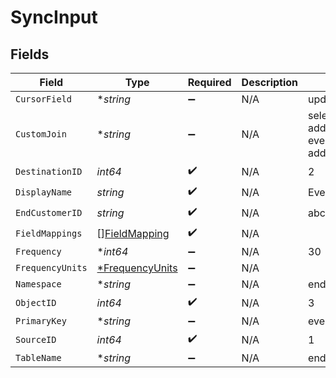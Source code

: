 # SyncInput


## Fields

| Field                                                                                          | Type                                                                                           | Required                                                                                       | Description                                                                                    | Example                                                                                        |
| ---------------------------------------------------------------------------------------------- | ---------------------------------------------------------------------------------------------- | ---------------------------------------------------------------------------------------------- | ---------------------------------------------------------------------------------------------- | ---------------------------------------------------------------------------------------------- |
| `CursorField`                                                                                  | **string*                                                                                      | :heavy_minus_sign:                                                                             | N/A                                                                                            | updated_at                                                                                     |
| `CustomJoin`                                                                                   | **string*                                                                                      | :heavy_minus_sign:                                                                             | N/A                                                                                            | select * from events join additional_properties on events.id = additional_properties.event_id; |
| `DestinationID`                                                                                | *int64*                                                                                        | :heavy_check_mark:                                                                             | N/A                                                                                            | 2                                                                                              |
| `DisplayName`                                                                                  | *string*                                                                                       | :heavy_check_mark:                                                                             | N/A                                                                                            | Event Sync                                                                                     |
| `EndCustomerID`                                                                                | *string*                                                                                       | :heavy_check_mark:                                                                             | N/A                                                                                            | abc123                                                                                         |
| `FieldMappings`                                                                                | [][FieldMapping](../../models/shared/fieldmapping.md)                                          | :heavy_check_mark:                                                                             | N/A                                                                                            |                                                                                                |
| `Frequency`                                                                                    | **int64*                                                                                       | :heavy_minus_sign:                                                                             | N/A                                                                                            | 30                                                                                             |
| `FrequencyUnits`                                                                               | [*FrequencyUnits](../../models/shared/frequencyunits.md)                                       | :heavy_minus_sign:                                                                             | N/A                                                                                            |                                                                                                |
| `Namespace`                                                                                    | **string*                                                                                      | :heavy_minus_sign:                                                                             | N/A                                                                                            | end_customer_bigquery_dataset                                                                  |
| `ObjectID`                                                                                     | *int64*                                                                                        | :heavy_check_mark:                                                                             | N/A                                                                                            | 3                                                                                              |
| `PrimaryKey`                                                                                   | **string*                                                                                      | :heavy_minus_sign:                                                                             | N/A                                                                                            | event_id                                                                                       |
| `SourceID`                                                                                     | *int64*                                                                                        | :heavy_check_mark:                                                                             | N/A                                                                                            | 1                                                                                              |
| `TableName`                                                                                    | **string*                                                                                      | :heavy_minus_sign:                                                                             | N/A                                                                                            | end_customer_events                                                                            |